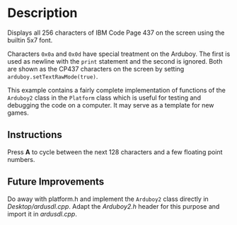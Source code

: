 # Description

Displays all 256 characters of IBM Code Page 437 on the screen using
the builtin 5x7 font.

Characters `0x0a` and `0x0d` have special treatment on the Arduboy. The
first is used as newline with the `print` statement and the second is 
ignored. Both are shown as the CP437 characters on the screen by setting
`arduboy.setTextRawMode(true)`.

This example contains a fairly complete implementation of functions of 
the `Arduboy2` class in the `Platform` class which is useful for testing 
and debugging the code on a computer. It may serve as a template for 
new games.

## Instructions
Press **A** to cycle between the next 128 characters and a 
few floating point numbers.

## Future Improvements
Do away with platform.h and implement the `Arduboy2` class directly in 
*Desktop/ardusdl.cpp*. Adapt the *Arduboy2.h* header for this purpose and 
import it in *ardusdl.cpp*.
